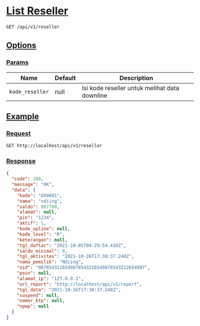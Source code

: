 # [List Reseller]()

<!-- @category Endpoint -->

```bash
GET /api/v1/reseller
```

## [Options]()

### [Params]()

Name | Default | Description
--- | --- | ---
`kode_reseller` | null | Isi kode reseller untuk melihat data downline

## [Example]()

### [Request]()

```bash
GET http://localhost/api/v1/reseller
```

### [Response]()

```json
{
  "code": 200,
  "message": "OK",
  "data": {
    "kode": "OX0001",
    "nama": "ndiing",
    "saldo": 987700,
    "alamat": null,
    "pin": "1234",
    "aktif": 1,
    "kode_upline": null,
    "kode_level": "R",
    "keterangan": null,
    "tgl_daftar": "2021-10-05T04:29:54.410Z",
    "saldo_minimal": 0,
    "tgl_aktivitas": "2021-10-26T17:30:37.240Z",
    "nama_pemilik": "Ndiing",
    "oid": "9876543216549876543216549876543212654987",
    "poin": null,
    "alamat_ip": "127.0.0.1",
    "url_report": "http://localhost/api/v1/report",
    "tgl_data": "2021-10-26T17:30:37.240Z",
    "suspend": null,
    "nomor_ktp": null,
    "npwp": null
  }
}
```